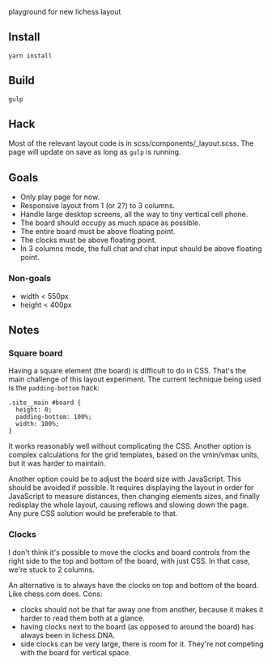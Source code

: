 playground for new lichess layout

## Install

    yarn install

## Build

    gulp

## Hack

Most of the relevant layout code is in scss/components/_layout.scss.
The page will update on save as long as `gulp` is running.

## Goals

- Only play page for now.
- Responsive layout from 1 (or 2?) to 3 columns.
- Handle large desktop screens, all the way to tiny vertical cell phone.
- The board should occupy as much space as possible.
- The entire board must be above floating point.
- The clocks must be above floating point.
- In 3 columns mode, the full chat and chat input should be above floating point.

### Non-goals

- width  < 550px
- height < 400px

## Notes

### Square board

Having a square element (the board) is difficult to do in CSS.
That's the main challenge of this layout experiment.
The current technique being used is the `padding-bottom` hack:
```
.site__main #board {
  height: 0;
  padding-bottom: 100%;
  width: 100%;
}
```
It works reasonably well without complicating the CSS.
Another option is complex calculations for the grid templates,
based on the vmin/vmax units, but it was harder to maintain.

Another option could be to adjust the board size with JavaScript.
This should be avoided if possible.
It requires displaying the layout in order for JavaScript
to measure distances, then changing elements sizes, and finally
redisplay the whole layout, causing reflows and slowing down
the page. Any pure CSS solution would be preferable to that.

### Clocks

I don't think it's possible to move the clocks and board controls
from the right side to the top and bottom of the board, with just CSS.
In that case, we're stuck to 2 columns.

An alternative is to always have the clocks on top and bottom of the board.
Like chess.com does.
Cons:
- clocks should not be that far away one from another,
because it makes it harder to read them both at a glance.
- having clocks next to the board (as opposed to around the board)
has always been in lichess DNA.
- side clocks can be very large, there is room for it.
They're not competing with the board for vertical space.
